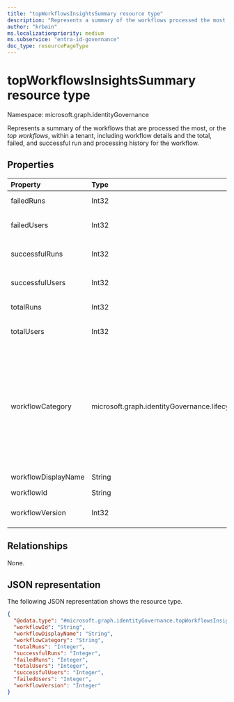 ```yaml
---
title: "topWorkflowsInsightsSummary resource type"
description: "Represents a summary of the workflows processed the most within a tenant."
author: "krbain"
ms.localizationpriority: medium
ms.subservice: "entra-id-governance"
doc_type: resourcePageType
---
```


# topWorkflowsInsightsSummary resource type

Namespace: microsoft.graph.identityGovernance

Represents a summary of the workflows that are processed the most, or the _top workflows_, within a tenant, including workflow details and the total, failed, and successful run and processing history for the workflow.

## Properties

|Property|Type|Description|
|:---|:---|:---|
|failedRuns|Int32|Count of failed runs for workflow.|
|failedUsers|Int32|Count of failed users who were processed.|
|successfulRuns|Int32|Count of successful runs of the workflow.|
|successfulUsers|Int32|Count of successful users processed by the workflow.|
|totalRuns|Int32|Count of total runs of workflow.|
|totalUsers|Int32|Total number of users processed by the workflow.|
|workflowCategory|microsoft.graph.identityGovernance.lifecycleWorkflowCategory|The category of the workflow. The possible values are: `joiner`, `leaver`, `unknownFutureValue`, `mover`. Note that you must use the `Prefer: include-unknown-enum-members` request header to get the following value(s) in this [evolvable enum](/graph/best-practices-concept#handling-future-members-in-evolvable-enumerations): `mover`.|
|workflowDisplayName|String|The name of the workflow.|
|workflowId|String|The workflow ID.|
|workflowVersion|Int32|The version of the workflow that was a top workflow ran.|

## Relationships

None.

## JSON representation

The following JSON representation shows the resource type.
<!-- {
  "blockType": "resource",
  "@odata.type": "microsoft.graph.identityGovernance.topWorkflowsInsightsSummary"
}
-->
``` json
{
  "@odata.type": "#microsoft.graph.identityGovernance.topWorkflowsInsightsSummary",
  "workflowId": "String",
  "workflowDisplayName": "String",
  "workflowCategory": "String",
  "totalRuns": "Integer",
  "successfulRuns": "Integer",
  "failedRuns": "Integer",
  "totalUsers": "Integer",
  "successfulUsers": "Integer",
  "failedUsers": "Integer",
  "workflowVersion": "Integer"
}
```
